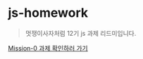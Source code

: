 # js-homework

> 멋쟁이사자처럼 12기 js 과제 리드미입니다.

[Mission-0 과제 확인하러 가기](https://github.com/Sungwoo00/js-homework/tree/main/mission0)
